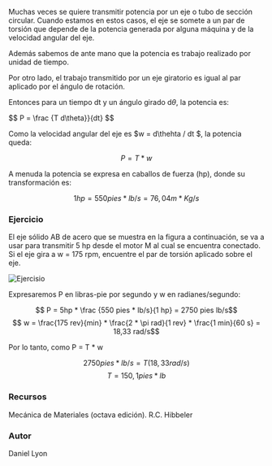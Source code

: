 
Muchas veces se quiere transmitir potencia por un eje o tubo de sección circular. Cuando estamos en estos casos, el eje se somete  a un par de torsión que depende de la potencia generada por alguna máquina y de la velocidad angular del eje. 

Además sabemos de ante mano que la potencia es trabajo realizado por unidad de tiempo. 

Por otro lado, el trabajo transmitido por un eje giratorio es igual al par aplicado por el ángulo de rotación. 

Entonces para un tiempo dt y un ángulo girado d$\theta$, la potencia es:

$$ P = \frac {T  d\theta}}{dt} $$

Como la velocidad angular del eje es $w = d\thehta / dt $, la potencia queda: 

$$ P = T * w $$

A menuda la potencia se expresa en caballos de fuerza (hp), donde su transformación es: 

$$ 1hp = 550 pies * lb / s = 76,04 m * Kg / s $$


### Ejercicio
El eje sólido AB de acero que se muestra en la figura a continuación, se va a usar para transmitir 5 hp desde el motor M al cual se encuentra conectado. Si el eje gira a w = 175 rpm, encuentre el par de torsión aplicado sobre el eje. 


![Ejercisio](./images/ejercicio_transmision_de_potencia.png)


Expresaremos P en libras-pie por segundo y w en radianes/segundo: 

$$ P = 5hp * \frac {550 pies * lb/s}{1 hp} = 2750 pies lb/s$$
$$ w = \frac{175 rev}{min} * \frac{2 *  \pi rad}{1 rev} * \frac{1 min}{60 s} = 18,33 rad/s$$

Por lo tanto, como P = T * w

$$ 2750 pies * lb/s = T(18,33 rad/s ) $$
$$T = 150,1 pies*lb $$


### Recursos 
Mecánica de Materiales (octava edición). R.C. Hibbeler

### Autor
Daniel Lyon
